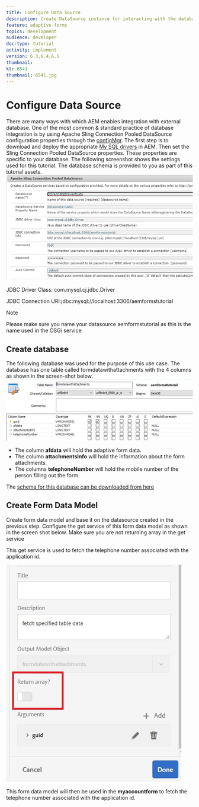 ```yaml
---
title: Configure Data Source
description: Create DataSource instance for interacting with the database.
feature: adaptive-forms
topics: development
audience: developer
doc-type: tutorial
activity: implement
version: 6.3,6.4,6.5
thumbnail:
kt: 6541
thumbnail: 6541.jpg
---
```


# Configure Data Source

There are many ways with which AEM enables integration with external database. One of the most common & standard practice of database integration is by using Apache Sling Connection Pooled DataSource configuration properties through the [configMgr](http://localhost:4502/system/console/configMgr).
The first step is to download and deploy the appropriate [My SQL drivers](https://mvnrepository.com/artifact/mysql/mysql-connector-java) in AEM.
Then set the Sling Connection Pooled DataSource properties. These properties are specific to your database. The following screenshot shows the settings used for this tutorial. The database schema is provided to you as part of this tutorial assets.
![data-source](assets/data-source.JPG)

JDBC Driver Class: com.mysql.cj.jdbc.Driver

JDBC Connection URI:jdbc:mysql://localhost:3306/aemformstutorial

>[!NOTE]
>Please make sure you name your datasource aemformstutorial as this is the name used in the OSGi service


## Create database


The following database was used for the purpose of this use case. The database has one table called formdatawithattachments with the 4 columns as shown in the screen-shot below.
![data-base](assets/table-schema.JPG) 

* The column **afdata** will hold the adaptive form data.
* The column **attachmentsInfo** will hold the information about the form attachments.
* The columns **telephoneNumber** will hold the mobile number of the person filling out the form.

The [schema for this database can be downloaded from here](assets/data-base-schema.sql)

## Create Form Data Model

Create form data model and base it on the datasource created in the previous step.
Configure the get service of this form data model as shown in the screen shot below.
Make sure you are not returning array in the get service

This get service is used to fetch the telephone number associated with the application id.

![get-service](assets/get-service.JPG)

This form data model will then be used in the **myaccountform** to fetch the telephone number associated with the application id.
